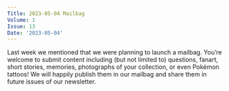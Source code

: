 ```yaml
---
Title: 2023-05-04 Mailbag
Volume: 1
Issue: 13
Date: '2023-05-04'
---
```

Last week we mentioned that we were planning to launch a mailbag. You’re welcome to submit content including (but not limited to) questions, fanart, short stories, memories, photographs of your collection, or even Pokémon tattoos! We will happily publish them in our mailbag and share them in future issues of our newsletter.